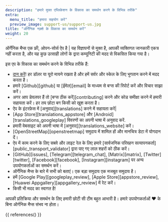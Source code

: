 ```yaml
---
description: "हमारे मुफ्त एप्लिकेशन के विकास का समर्थन करने के विभिन्न तरीके"
extra:
  menu_title: "हमारा सहयोग करें"
  preview_image: support-us/support-us.jpg
title: "ऑर्गेनिक नक़्शे के विकास का समर्थन करें"
weight: 20
---
```


ऑर्गेनिक मैप्स एक फ्री, ओपन-सोर्स ऐप है | यह विज्ञापनों से मुक्त है, आपकी
व्यक्तिगत जानकारी एकत्र नहीं करता है, और यह कुछ उत्साही लोगों के द्वारा
कम्यूनिटी की मदद से विकसित किया गया है।

इस एप के विकास का समर्थन करने के विभिन्न तरीके हैं:

- [दान करें](@/donate/index.hi.md)! हर डॉलर या यूरो मायने रखता है और हमें
  सर्वर और स्केल के लिए भुगतान करने में मदद करता है।
- हमारे [Github][github] या [ईमेल][email] के माध्यम से बग्स की रिपोर्ट करें
  और विचार साझा करें।
- अगर आप डेवलपर हैं तो [बग्स ठीक करें][contributing] करने और कोड समीक्षा
  करने में हमारी सहायता करें। हर तय छोटा बग किसी को खुश करता है।
- ऐप के इंटरफ़ेस में [अनुवाद][translations] करने में सहायता करें|
- [App Store][translations_appstore] और [Android][translations_googleplay]
  विवरणों का अपनी भाषा में अनुवाद करें.
- हमारी वेबसाइट को अपनी भाषा में [अनुवाद][translations_website] करें।
- [OpenStreetMap][openstreetmap] समुदाय में शामिल हों और मानचित्र डेटा में
  योगदान दें।
- ऐप में काम करने के लिए सबवे और लाइट रेल के लिए हमारे [सार्वजनिक परिवहन
  सत्यापनकर्ता][public_transport_validator] द्वारा पाए गए लाल शहरों को ठीक
  करें।
- [GitHub][issues], [Telegram][telegram_chat], [Matrix][matrix],
  [Twitter][twitter], [Facebook][facebook], [Instagram][instagram] पर अन्य
  उपयोगकर्ताओं का समर्थन करें।
- ऑर्गेनिक मैप्स के बारे में सभी को बताएं। एक बड़ा समुदाय एक मजबूत समुदाय
  है।
- हमें [Google Play][googleplay_review], [Apple Store][appstore_review],
  [Huawei Appgallery][appgallery_review] में रेट करें।
- किसी भी मदद का स्वागत है!

आपकी प्रतिक्रिया और समर्थन के लिए हमारी छोटी सी टीम बहुत आभारी है। हमारे
उपयोगकर्ताओं ❤️ के बिना ऑर्गनिक मैप्स संभव ना होता।

{{ references() }}
